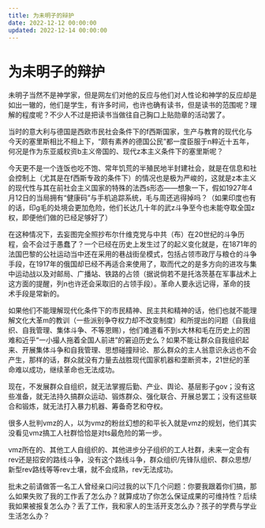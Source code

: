 ```yaml
---
title: 为未明子的辩护
date: 2022-12-12 00:00:00
updated: 2022-12-14 00:00:00
---
```


# 为未明子的辩护

未明子当然不是神学家，但是网左们对他的反应与他们对人性论和神学的反应却是如出一辙的，他们是学生，有许多时间，也许也确有读书，但是读书的范围呢？理解的程度呢？不少人不过是把读书当做往自己胸口上贴勋章的活动罢了。

当时的意大利与德国是西欧市民社会条件下的f西斯国家，生产与教育的现代化与今天的塞里斯相比不相上下，“颇有素养的德国公民”都一度臣服于n粹近十五年，何况是作为东亚威权资b主义帝国的、现代z本主义条件下的塞里斯呢？

今天更不是一个连饭也吃不饱、常年饥荒的半殖民地半封建社会，就是在信息和社会控制上（尤其是在f西斯专政的条件下）的情况也是极为严峻的，这就是z本主义的现代性与其在前社会主义国家的特殊的法西s形态——想象一下，假如1927年4月12日的当局拥有“健康码”与手机追踪系统，毛与周还逃得掉吗？（如果印度也有的话，印g毛的处境会更加危险，他们长达几十年的武z斗争至今也未能夺取全国z权，即便他们做的已经足够好了）

在这种情况下，去妄图完全照抄布尔什维克党与中共（布）在20世纪的斗争历程，会不会过于愚蠢了？一个已经在历史上发生过了的起义变化就是，在1871年的法国巴黎的公社运动当中还在采用的巷战街垒模式，包括占领市政厅与粮仓的斗争手段，在1917年的俄国却已经不再适合来使用了，取而代之的是多方向的进攻与集中运动战以及对邮局、广播站、铁路的占领（据说倘若不是托洛茨基在军事战术上这方面的提醒，列n也许还会采取旧的占领手段）。革命人要永远记得，革命的技术手段是常新的。

如果他们不能理解现代化条件下的市民精神、民主共和精神的话，他们也就不能理解文化大革m的教训（一些派别争夺权力却不改变制度）和所提出的问题（自我组织、自我管理、集体斗争、不等恩赐），他们难道看不到s大林和毛在历史上的困难和近乎“一小撮人拖着全国人前进”的窘迫历史么？如果不能让群众自我组织起来、开展集体斗争和自我管理、思想碰撞辩论、那么群众的主人翁意识永远也不会产生，那样的话，群众就没有力量去战胜现代国家机器和垄断资本，21世纪的革命难以成功，继续革命也无法成功。

现在，不发展群众自组织，就无法掌握后勤、产业、舆论、基层影子gov；没有这些准备，就无法持久搞群众运动、锻炼群众、强化联合、开展总罢工；没有这些联合和锻炼，就无法打入暴力机器、筹备奇艺和夺权。

很多人批判vmz的人，以为vmz的粉丝幻想的和平长入就是vmz的规划，他们其实没看见vmz搞工人社群恰恰是对ts最危险的第一步。

vmz所在的、其他工人自组织的、其他进步分子组织的工人社群，未来一定会有rev还是招安的路线斗争，没有这个路线斗争，群众组织/先锋队组织、群众思想/新型rev路线等等rev土壤，就不会成熟，rev无法成功。

批未之前请做答一名工人曾经亲口问过我的以下几个问题：你要我跟着你们搞，那么如果失败了我的工作丢了怎么办？就算成功了你怎么保证成果的可维持性？后续我如果被报复怎么办？丢了工作，我和家人的生活开支怎么办？孩子的学费与学业生活怎么办？

